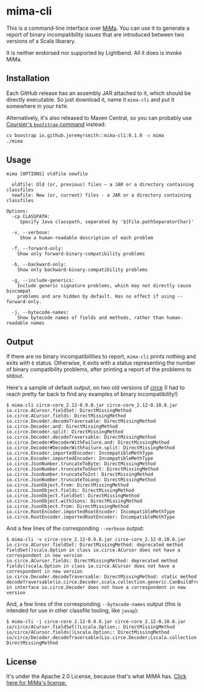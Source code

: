 # mima-cli

This is a command-line interface over [MiMa](https://github.com/lightbend/mima). You can use it to generate a report of
binary incompatibility issues that are introduced between two versions of a Scala libarary.

It is neither endorsed nor supported by Lightbend. All it does is invoke MiMa.

## Installation

Each GitHub release has an assembly JAR attached to it, which should be directly executable. So just download it, name
it `mima-cli` and put it somewhere in your `PATH`.

Alternatively, it's also released to Maven Central, so you can probably use [Coursier's `bootstrap` command](https://get-coursier.io/docs/cli-bootstrap)
instead:

```bash
cs boostrap io.github.jeremyrsmith::mima-cli:0.1.0 -o mima
./mima
```

## Usage

```
mima [OPTIONS] oldfile newfile

  oldfile: Old (or, previous) files – a JAR or a directory containing classfiles
  newfile: New (or, current) files - a JAR or a directory containing classfiles
  
Options:
  -cp CLASSPATH:
     Specify Java classpath, separated by '${File.pathSeparatorChar}'
     
  -v, --verbose:
     Show a human-readable description of each problem
     
  -f, --forward-only:
    Show only forward-binary-compatibility problems
    
  -b, --backward-only:
    Show only backward-binary-compatibility problems
    
  -g, --include-generics:
    Include generic signature problems, which may not directly cause bincompat
    problems and are hidden by default. Has no effect if using --forward-only.
    
  -j, --bytecode-names:
    Show bytecode names of fields and methods, rather than human-readable names
```

## Output
If there are no binary incompatibilities to report, `mima-cli` prints nothing and exits with `0` status. Otherwise,
it exits with a status representing the number of binary compatibility problems, after printing a report of the problems
to stdout.

Here's a sample of default output, on two old versions of [circe](https://github.com/circe/circe) (I had to reach pretty
far back to find any examples of binary incompatibility!)

```
$ mima-cli circe-core_2.12-0.9.0.jar circe-core_2.12-0.10.0.jar
io.circe.ACursor.fieldSet: DirectMissingMethod
io.circe.ACursor.fields: DirectMissingMethod
io.circe.Decoder.decodeTraversable: DirectMissingMethod
io.circe.Decoder.and: DirectMissingMethod
io.circe.Decoder.split: DirectMissingMethod
io.circe.Decoder.decodeTraversable: DirectMissingMethod
io.circe.Decoder#DecoderWithFailure.and: DirectMissingMethod
io.circe.Decoder#DecoderWithFailure.split: DirectMissingMethod
io.circe.Encoder.importedEncoder: IncompatibleMethType
io.circe.Encoder.importedEncoder: IncompatibleMethType
io.circe.JsonNumber.truncateToByte: DirectMissingMethod
io.circe.JsonNumber.truncateToShort: DirectMissingMethod
io.circe.JsonNumber.truncateToInt: DirectMissingMethod
io.circe.JsonNumber.truncateToLong: DirectMissingMethod
io.circe.JsonObject.from: DirectMissingMethod
io.circe.JsonObject.fields: DirectMissingMethod
io.circe.JsonObject.fieldSet: DirectMissingMethod
io.circe.JsonObject.withJsons: DirectMissingMethod
io.circe.JsonObject.from: DirectMissingMethod
io.circe.RootEncoder.importedRootEncoder: IncompatibleMethType
io.circe.RootEncoder.importedRootEncoder: IncompatibleMethType
```

And a few lines of the corresponding `--verbose` output:

```
$ mima-cli -v circe-core_2.12-0.9.0.jar circe-core_2.12-0.10.0.jar
io.circe.ACursor.fieldSet: DirectMissingMethod: deprecated method fieldSet()scala.Option in class io.circe.ACursor does not have a correspondent in new version
io.circe.ACursor.fields: DirectMissingMethod: deprecated method fields()scala.Option in class io.circe.ACursor does not have a correspondent in new version
io.circe.Decoder.decodeTraversable: DirectMissingMethod: static method decodeTraversable(io.circe.Decoder,scala.collection.generic.CanBuildFrom)io.circe.Decoder in interface io.circe.Decoder does not have a correspondent in new version
```

And, a few lines of the corresponding `--bytecode-names` output (this is intended for use in other classfile tooling, like `javap`):

```
$ mima-cli -j circe-core_2.12-0.9.0.jar circe-core_2.12-0.10.0.jar
io/circe/ACursor.fieldSet()Lscala.Option;: DirectMissingMethod
io/circe/ACursor.fields()Lscala.Option;: DirectMissingMethod
io/circe/Decoder.decodeTraversable(Lio.circe.Decoder;Lscala.collection.generic.CanBuildFrom;)Lio.circe.Decoder;: DirectMissingMethod
```

## License

It's under the Apache 2.0 License, because that's what MiMA has. [Click here for MiMa's license.](https://github.com/lightbend/mima/blob/main/LICENSE)


